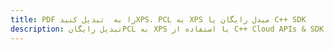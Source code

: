 ---title: PDF را به  تبدیل کنیدXPS، PCL به XPS مبدل رایگان یا C++ SDKdescription: تبدیل رایگانPCL به XPS با استفاده از C++ Cloud APIs & SDK همچنین اسناد PDF را در Cloud ایجاد، ویرایش و رندر کنید.---